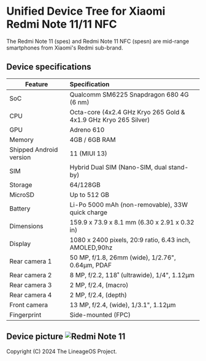 # Unified Device Tree for Xiaomi Redmi Note 11/11 NFC

The Redmi Note 11 (spes) and Redmi Note 11 NFC (spesn) are mid-range smartphones from Xiaomi's Redmi sub-brand.

## Device specifications

| Feature                 | Specification                                                   |
| ----------------------- | :-------------------------------------------------------------- |
| SoC                     | Qualcomm SM6225 Snapdragon 680 4G (6 nm)                        |
| CPU                     | Octa-core (4x2.4 GHz Kryo 265 Gold & 4x1.9 GHz Kryo 265 Silver) |
| GPU                     | Adreno 610                                                      |
| Memory                  | 4GB / 6GB RAM                                                   |
| Shipped Android version | 11 (MIUI 13)                                                    |
| SIM                     | Hybrid Dual SIM (Nano-SIM, dual stand-by)                       |
| Storage                 | 64/128GB                                                        |
| MicroSD                 | Up to 512 GB                                                    |
| Battery                 | Li-Po 5000 mAh (non-removable), 33W quick charge                |
| Dimensions              | 159.9 x 73.9 x 8.1 mm (6.30 x 2.91 x 0.32 in)                   |
| Display                 | 1080 x 2400 pixels, 20:9 ratio, 6.43 inch, AMOLED,90hz          |
| Rear camera 1           | 50 MP, f/1.8, 26mm (wide), 1/2.76", 0.64µm, PDAF                |
| Rear camera 2           | 8 MP, f/2.2, 118˚ (ultrawide), 1/4", 1.12µm                     |
| Rear camera 3           | 2 MP, f/2.4, (macro)                                            |
| Rear camera 4           | 2 MP, f/2.4, (depth)                                            |
| Front camera            | 13 MP, f/2.4, (wide), 1/3.1", 1.12µm                            |
| Fingerprint             | Side-mounted (FPC)                                              |

## Device picture ![Redmi Note 11](https://i.imgur.com/WfbCmGR.png "Redmi Note 11")

Copyright (C) 2024 The LineageOS Project.
